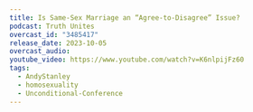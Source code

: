 ```yaml
---
title: Is Same-Sex Marriage an “Agree-to-Disagree” Issue?
podcast: Truth Unites
overcast_id: "3485417"
release_date: 2023-10-05
overcast_audio: 
youtube_video: https://www.youtube.com/watch?v=K6nlpijFz60
tags:
  - AndyStanley
  - homosexuality
  - Unconditional-Conference
---
```

